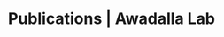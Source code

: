 ---
title: Publications | Awadalla Lab
permalink: /publications/
published: false
isPublic_b: true

publicationType_txt: journal
title_txt: "Flowering plant self-incompatibility: the molecular population genetics of Brassica S-loci."
pmid_ti: 9720299
publishDate_tdt: "1998-07-01T07:23:33.000Z"
journalTitle_txt: "Heredity"
volume_ti: 81
issue_ti: 1
authors_list: 
  - author_txt: "Charlesworth D"
  - author_txt: "Awadalla P"
---